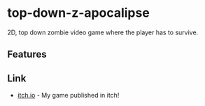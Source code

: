 # top-down-z-apocalipse

2D, top down zombie video game where the player has to survive.

## Features

## Link

- [itch.io](https://williamsdev.itch.io/z-apocalipse) - My game published in itch!
